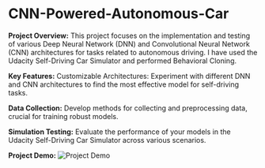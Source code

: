 # CNN-Powered-Autonomous-Car

**Project Overview:**
This project focuses on the implementation and testing of various Deep Neural Network (DNN) and Convolutional Neural Network (CNN) architectures for tasks related to autonomous driving.
I have used the Udacity Self-Driving Car Simulator and performed Behavioral Cloning.

**Key Features:**
Customizable Architectures: Experiment with different DNN and CNN architectures to find the most effective model for self-driving tasks.

**Data Collection:**
Develop methods for collecting and preprocessing data, crucial for training robust models.

**Simulation Testing:**
Evaluate the performance of your models in the Udacity Self-Driving Car Simulator across various scenarios.

**Project Demo:**
![Project Demo](results.gif)



